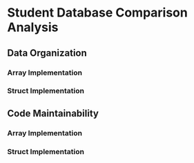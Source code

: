 # Student Database Comparison Analysis

## Data Organization

### Array Implementation

### Struct Implementation

## Code Maintainability

### Array Implementation

### Struct Implementation